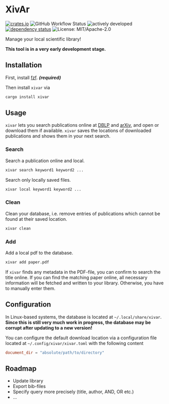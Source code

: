 # XivAr

[![crates.io](https://img.shields.io/crates/v/xivar.svg)](https://crates.io/crates/xivar)
![GitHub Workflow Status](https://img.shields.io/github/workflow/status/Mountlex/xivar/Rust)
![actively developed](https://img.shields.io/badge/maintenance-actively--developed-brightgreen.svg)
[![dependency status](https://deps.rs/crate/xivar/0.4.0/status.svg)](https://deps.rs/crate/xivar/0.3.1)
![License: MIT/Apache-2.0](https://img.shields.io/crates/l/xivar.svg)

Manage your local scientific library!

**This tool is in a very early development stage.**

## Installation

First, install [fzf](https://github.com/junegunn/fzf). **_(required)_**

Then install `xivar` via

```bash
cargo install xivar
```

## Usage

`xivar` lets you search publications online at [DBLP](https://dblp.org/) and [arXiv](https://arxiv.org/), and open or download them if available. `xivar` saves the locations of downloaded publications and shows them in your next search.

### Search

Search a publication online and local.

```bash
xivar search keyword1 keyword2 ...
```

Search only locally saved files.

```bash
xivar local keyword1 keyword2 ...
```

### Clean

Clean your database, i.e. remove entries of publications which cannot be found at their saved location.

```bash
xivar clean
```

### Add

Add a local pdf to the database.

```bash
xivar add paper.pdf
```

If `xivar` finds any metadata in the PDF-file, you can confirm to search the title online. If you can find the matching paper online, all necessary information will be fetched and written to your library. Otherwise, you have to manually enter them.

## Configuration

In Linux-based systems, the database is located at `~/.local/share/xivar`.
**Since this is still very much work in progress, the database may be corrupt after updating to a new version!**

You can configure the default download location via a configuration file located at `~/.config/xivar/xivar.toml` with the following content

```toml
document_dir = "absolute/path/to/directory"
```

## Roadmap

- Update library
- Export bib-files
- Specify query more precisely (title, author, AND, OR etc.)
- ...
